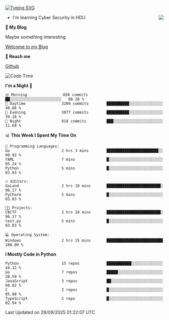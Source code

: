 [![Typing SVG](https://readme-typing-svg.herokuapp.com?font=Fira+Code&pause=1000&random=false&width=450&height=60&lines=Hello+%F0%9F%91%8B%F0%9F%8F%BB;I'm+JBNRZ)](https://git.io/typing-svg)

<a href="#">
  <img align="right" src="https://github-readme-stats.vercel.app/api?username=JBNRZ&show_icons=true&bg_color=15,f2f7fd,E0EAFC" />
</a>

- I'm learning Cyber Security in HDU

 **🌱 My Blog**

Maybe something interesting

[Welcome to my Blog](https://jbnrz.com.cn/)

 **💬 Reach me** 

[Github](https://github.com/JBNRZ)


<!--START_SECTION:waka-->
![Code Time](http://img.shields.io/badge/Code%20Time-1%2C401%20hrs%2057%20mins-blue)

**I'm a Night 🦉** 

```text
🌞 Morning                650 commits         ██░░░░░░░░░░░░░░░░░░░░░░░   08.28 % 
🌆 Daytime                3209 commits        ██████████░░░░░░░░░░░░░░░   40.86 % 
🌃 Evening                3077 commits        ██████████░░░░░░░░░░░░░░░   39.18 % 
🌙 Night                  918 commits         ███░░░░░░░░░░░░░░░░░░░░░░   11.69 % 
```


📊 **This Week I Spent My Time On** 

```text
💬 Programming Languages: 
Go                       2 hrs 3 mins        ███████████████████████░░   90.92 % 
YAML                     7 mins              █░░░░░░░░░░░░░░░░░░░░░░░░   05.24 % 
Python                   5 mins              █░░░░░░░░░░░░░░░░░░░░░░░░   03.83 % 

🔥 Editors: 
GoLand                   2 hrs 10 mins       ████████████████████████░   96.17 % 
PyCharm                  5 mins              █░░░░░░░░░░░░░░░░░░░░░░░░   03.83 % 

🐱‍💻 Projects: 
CBCTF                    2 hrs 10 mins       ████████████████████████░   96.17 % 
test.py                  5 mins              █░░░░░░░░░░░░░░░░░░░░░░░░   03.83 % 

💻 Operating System: 
Windows                  2 hrs 15 mins       █████████████████████████   100.00 % 
```

**I Mostly Code in Python** 

```text
Python                   15 repos            ███████████░░░░░░░░░░░░░░   44.12 % 
Go                       7 repos             █████░░░░░░░░░░░░░░░░░░░░   20.59 % 
JavaScript               3 repos             ██░░░░░░░░░░░░░░░░░░░░░░░   08.82 % 
C                        2 repos             █░░░░░░░░░░░░░░░░░░░░░░░░   05.88 % 
TypeScript               1 repo              █░░░░░░░░░░░░░░░░░░░░░░░░   02.94 % 
```




 Last Updated on 28/09/2025 01:22:07 UTC
<!--END_SECTION:waka-->
